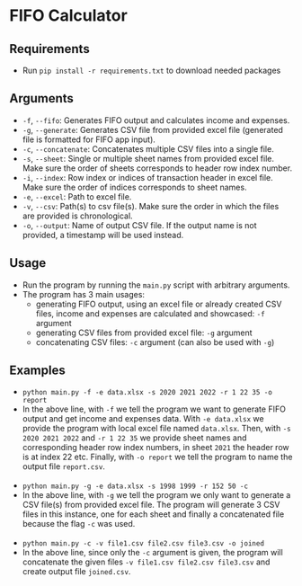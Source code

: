 # FIFO Calculator

## Requirements
 * Run `pip install -r requirements.txt` to download needed packages 

## Arguments
 * `-f`, `--fifo`: Generates FIFO output and calculates income and expenses.
 * `-g`, `--generate`: Generates CSV file from provided excel file (generated file is formatted for FIFO app input).
 * `-c`, `--concatenate`: Concatenates multiple CSV files into a single file.
 * `-s`, `--sheet`: Single or multiple sheet names from provided excel file. Make sure the order of sheets corresponds to header row index number.
 * `-i`, `--index`: Row index or indices of transaction header in excel file. Make sure the order of indices corresponds to sheet names.
 * `-e`, `--excel`: Path to excel file.
 * `-v`, `--csv`: Path(s) to csv file(s). Make sure the order in which the files are provided is chronological.
 * `-o`, `--output`: Name of output CSV file. If the output name is not provided, a timestamp will be used instead.
## Usage
 * Run the program by running the `main.py` script with arbitrary arguments.
 * The program has 3 main usages:
    * generating FIFO output, using an excel file or already created CSV files, income and expenses are calculated and showcased: `-f` argument
    * generating CSV files from provided excel file: `-g` argument
    * concatenating CSV files: `-c` argument (can also be used with `-g`)

## Examples
 * `python main.py -f -e data.xlsx -s 2020 2021 2022 -r 1 22 35 -o report`
 * In the above line, with `-f` we tell the program we want to generate FIFO output and get income and expenses data. 
 With `-e data.xlsx` we provide the program with local excel file named `data.xlsx`. Then, with `-s 2020 2021 2022` and `-r 1 22 35` we provide
 sheet names and corresponding header row index numbers, in sheet `2021` the header row is at index 22 etc. Finally, with `-o report` we tell the program
 to name the output file `report.csv`. <br/><br/>
 * `python main.py -g -e data.xlsx -s 1998 1999 -r 152 50 -c`
 * In the above line, with `-g` we tell the program we only want to generate a CSV file(s) from provided excel file.
 The program will generate 3 CSV files in this instance, one for each sheet and finally a concatenated file because the flag `-c` was used. <br/><br/>
 * `python main.py -c -v file1.csv file2.csv file3.csv -o joined`
 * In the above line, since only the `-c` argument is given, the program will concatenate the given files `-v file1.csv file2.csv file3.csv` and create
 output file `joined.csv`.